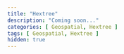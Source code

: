 ```yaml
---
title: "Hextree"
description: "Coming soon..."
categories: [ Geospatial, Hextree ]
tags: [ Geospatial, Hextree ]
hidden: true
---
```

